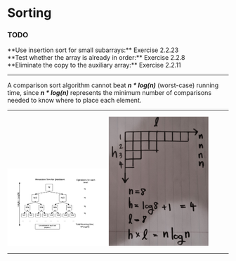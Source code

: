 # Sorting
<h3>TODO</h3>
**Use insertion sort for small subarrays:** Exercise 2.2.23<br>
**Test whether the array is already in order:** Exercise 2.2.8 <br>
**Eliminate the copy to the auxiliary array:** Exercise 2.2.11 <br>
<hr>
A comparison sort algorithm cannot beat <strong><i>n * log(n)</i></strong> (worst-case) running time, since <strong><i>n * log(n)</i></strong> represents the minimum number of comparisons needed to know where to place each element.
<hr>
<img src="./RecursionTree.png" width="45%" height="auto">
<img src="./RecursiveDivideAndConquer.jpg" width="45%" height="auto">
<hr>

